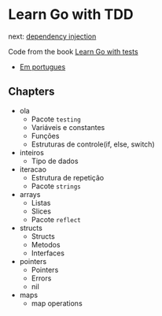 # Learn Go with TDD

next: [dependency injection](https://quii.gitbook.io/learn-go-with-tests/go-fundamentals/dependency-injection)

Code from the book [Learn Go with tests](https://quii.gitbook.io/learn-go-with-tests/)

* [Em portugues](https://larien.gitbook.io/aprenda-go-com-testes/)

## Chapters

* ola
    * Pacote `testing`
    * Variáveis e constantes
    * Funções
    * Estruturas de controle(if, else, switch)
* inteiros
    * Tipo de dados
* iteracao
    * Estrutura de repetição
    * Pacote `strings`
* arrays
    * Listas
    * Slices
    * Pacote `reflect`
* structs
    * Structs
    * Metodos
    * Interfaces
* pointers
    * Pointers
    * Errors
    * nil
* maps
    * map operations
